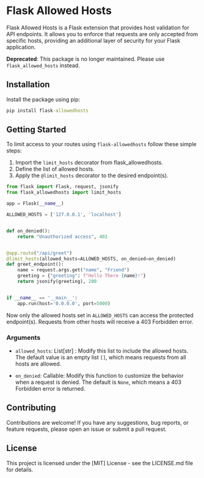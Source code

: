 # Flask Allowed Hosts

Flask Allowed Hosts is a Flask extension that provides host validation for API endpoints. It allows you to enforce that
requests are only accepted from specific hosts, providing an additional layer of security for your Flask application.

**Deprecated**: This package is no longer maintained. Please use `flask_allowed_hosts` instead.

## Installation

Install the package using pip:

```cmd
pip install flask-allowedhosts
```

## Getting Started

To limit access to your routes using `flask-allowedhosts` follow these simple steps:

1. Import the `limit_hosts` decorator from flask_allowedhosts.
2. Define the list of allowed hosts.
3. Apply the `@limit_hosts` decorator to the desired endpoint(s).

```python
from flask import Flask, request, jsonify
from flask_allowedhosts import limit_hosts

app = Flask(__name__)

ALLOWED_HOSTS = ['127.0.0.1', 'localhost']


def on_denied():
    return "Unauthorized access", 401


@app.route("/api/greet")
@limit_hosts(allowed_hosts=ALLOWED_HOSTS, on_denied=on_denied)
def greet_endpoint():
    name = request.args.get("name", "Friend")
    greeting = {"greeting": f"Hello There {name}!"}
    return jsonify(greeting), 200


if __name__ == '__main__':
    app.run(host='0.0.0.0', port=5000)
```

Now only the allowed hosts set in `ALLOWED_HOSTS` can access the protected endpoint(s). Requests from other hosts will
receive a 403 Forbidden error.

### Arguments

- `allowed_hosts`: List[str] : Modify this list to include the allowed hosts. The default value is an empty list `[]`,
  which means requests from all hosts are allowed.

- `on_denied`: Callable: Modify this function to customize the behavior when a request is denied. The default is `None`,
  which means a 403 Forbidden error is returned.

## Contributing

Contributions are welcome! If you have any suggestions, bug reports, or feature requests, please open an issue or submit
a pull request.

## License

This project is licensed under the [MIT] License - see the LICENSE.md file for details.
